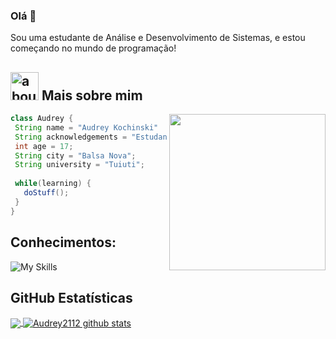 ### Olá 👋

Sou uma estudante de Análise e Desenvolvimento de Sistemas, e estou começando no mundo de programação!

## <img width="45" alt="about" src="https://raw.github.com/elizarov/elizarov/master/about.png"> Mais sobre mim

<img align="right" width="250" src="https://i2.wp.com/allhtaccess.info/wp-content/uploads/2018/03/programming.gif?fit=1281%2C716&ssl=1" />

```java
class Audrey {
 String name = "Audrey Kochinski"
 String acknowledgements = "Estudante"
 int age = 17;
 String city = "Balsa Nova";
 String university = "Tuiuti";
 
 while(learning) {
   doStuff();
 }
}
```

## **Conhecimentos:**  
![My Skills](https://skillicons.dev/icons?i=vscode,html,css,js,bootstrap,php)

## **GitHub Estatísticas**

<a href="https://github.com/Audrey2112">
  <img align="center" src="https://github-readme-stats.vercel.app/api/top-langs/?username=Audrey2112&theme=dracula&hide_langs_below=1" />
</a>

<a href="https://github.com/Audrey2112">
 <img align="center" src="https://github-readme-stats.vercel.app/api?username=Audrey2112&show_icons=true&theme=dracula&line_height=27" alt="Audrey2112 github stats"/>
</a>
<br>




